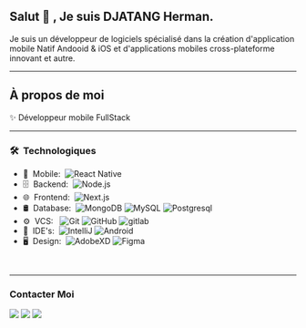 <h2> Salut 👋 , Je suis DJATANG Herman.</h2>

Je suis un développeur de logiciels spécialisé dans la création d'application mobile Natif Andooid & iOS et d'applications mobiles cross-plateforme innovant et autre.

<hr>

## À propos de moi

✨ Développeur mobile FullStack

<hr>

<h3> 🛠 &nbsp;Technologiques</h3>

- 📱 &nbsp;Mobile:&nbsp;
  ![React Native](https://img.shields.io/badge/-React%20Native-0A1A2F?style=flat&logo=React&logoColor=00d8fd)
- 🗄 &nbsp;Backend:&nbsp;
  ![Node.js](https://img.shields.io/badge/-Node.js-0A1A2F?style=flat&logo=node.js)
- 🌐 &nbsp;Frontend:&nbsp;
  ![Next.js](https://img.shields.io/badge/-Next.js-0A1A2F?style=flat&logo=next.js)
- 🛢 &nbsp;Database:&nbsp;
  ![MongoDB](https://img.shields.io/badge/-MongoDB-0A1A2F?style=flat&logo=mongodb)
  ![MySQL](https://img.shields.io/badge/-MySQL-0A1A2F?style=flat&logo=mysql&logoColor=00d8fd)
  ![Postgresql](https://img.shields.io/badge/-Postgresql-0A1A2F?style=flat&logo=postgresql)
- ⚙️ &nbsp;VCS: &nbsp;
  ![Git](https://img.shields.io/badge/-Git-0A1A2F?style=flat&logo=git)
  ![GitHub](https://img.shields.io/badge/-GitHub-0A1A2F?style=flat&logo=github)
  ![gitlab](https://img.shields.io/badge/Gitlab-330f63.svg?logo=gitlab&logoColor=white)
- 🔧 &nbsp;IDE's:&nbsp;
  ![IntelliJ](https://img.shields.io/badge/IntelliJIDEA-black?logo=intellij-idea&logoColor=white)
  ![Android](https://img.shields.io/badge/Android-3DDC84?logo=android&logoColor=white)
- 🖥 &nbsp;Design:&nbsp;
  ![AdobeXD](https://img.shields.io/badge/-AdobeXD-0A1A2F?style=flat&logo=adobe-xd)
  ![Figma](https://img.shields.io/badge/-Figma-0A1A2F?style=flat&logo=figma)

<br/>

<hr>

<h3>Contacter Moi</h3>

[<img src="https://img.shields.io/badge/LinkedIn-0077B5?style=for-the-badge&logo=linkedin&logoColor=white">](https://www.linkedin.com/in/djatangh/)
[<img src="https://img.shields.io/badge/Gmail-D14836?style=for-the-badge&logo=gmail&logoColor=white">](mailto:djatangh@gmail.com)
[<img src="https://img.shields.io/badge/Twitter-1DA1F2?style=for-the-badge&logo=twitter&logoColor=white">](https://twitter.com/djatangh)




